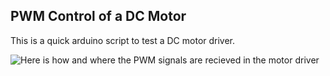 ## PWM Control of a DC Motor

This is a quick arduino script to test a DC motor driver. 

![Here is how and where the PWM signals are recieved in the motor driver](https://github.com/buraisu-m/DCDriver/blob/master/DCDriver.PNG?raw=true "Schematic")